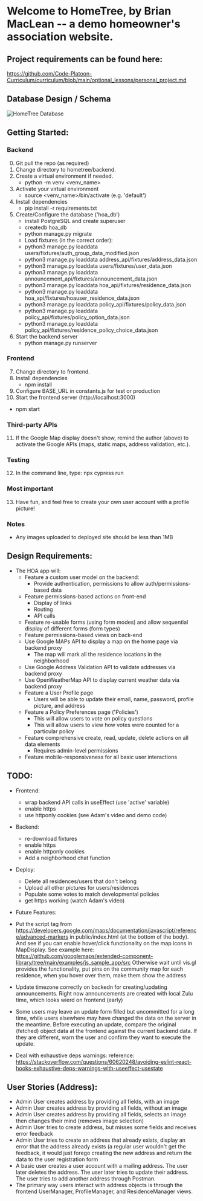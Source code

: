 # Welcome to HomeTree, by Brian MacLean -- a demo homeowner's association website.
## Project requirements can be found here:
https://github.com/Code-Platoon-Curriculum/curriculum/blob/main/optional_lessons/personal_project.md

## Database Design / Schema
![HomeTree Database](./images/schema.png)

## Getting Started:

### Backend
0. Git pull the repo (as required)
1. Change directory to hometree/backend.
2. Create a virtual environment if needed.
   * python -m venv <venv_name>
3. Activate your virtual environment
   * source <venv_name>/bin/activate (e.g. 'default')
4. Install dependencies
   * pip install -r requirements.txt
5. Create/Configure the database ('hoa_db')
   * install PostgreSQL and create superuser
   * createdb hoa_db
   * python manage.py migrate 
   * Load fixtures (in the correct order):
    * python3 manage.py loaddata users/fixtures/auth_group_data_modified.json
    * python3 manage.py loaddata address_api/fixtures/address_data.json
    * python3 manage.py loaddata users/fixtures/user_data.json
    * python3 manage.py loaddata announcement_api/fixtures/announcement_data.json
    * python3 manage.py loaddata hoa_api/fixtures/residence_data.json
    * python3 manage.py loaddata hoa_api/fixtures/hoauser_residence_data.json
    * python3 manage.py loaddata policy_api/fixtures/policy_data.json
    * python3 manage.py loaddata policy_api/fixtures/policy_option_data.json
    * python3 manage.py loaddata policy_api/fixtures/residence_policy_choice_data.json
6. Start the backend server
   * python manage.py runserver

### Frontend
7. Change directory to frontend.
8. Install dependencies
   * npm install
9. Configure BASE_URL in constants.js for test or production
10. Start the frontend server (http://localhost:3000)
   * npm start

### Third-party APIs
11. If the Google Map display doesn't show, remind the author (above) to activate the Google APIs (maps, static maps, address validation, etc.).

### Testing
12. In the command line, type:
npx cypress run

### Most important
13.  Have fun, and feel free to create your own user account with a profile picture!

### Notes
* Any images uploaded to deployed site should be less than 1MB


## Design Requirements:
* The HOA app will:
  * Feature a custom user model on the backend:
    - Provide authentication, permissions to allow auth/permissions-based data
  * Feature permissions-based actions on front-end
    - Display of links
    - Routing
    - API calls
  * Feature re-usable forms (using form modes) and allow sequential display of different forms (form types)
  * Feature permissions-based views on back-end
  * Use Google MAPs API to display a map on the home page via backend proxy
    - The map will mark all the residence locations in the neighborhood
  * Use Google Address Validation API to validate addresses via backend proxy
  * Use OpenWeatherMap API to display current weather data via backend proxy
  * Feature a User Profile page
    - Users will be able to update their email, name, password, profile picture, and address
  * Feature a Policy Preferences page ('Policies')
    - This will allow users to vote on policy questions
    - This will allow users to view how votes were counted for a particular policy
  * Feature comprehensive create, read, update, delete actions on all data elements
    - Requires admin-level permissions
  * Feature mobile-responsiveness for all basic user interactions



## TODO:
  * Frontend:
    - wrap backend API calls in useEffect (use 'active' variable)
    - enable https
    - use httponly cookies (see Adam's video and demo code)
            
  * Backend:
    - re-download fixtures
    - enable https
    - enable httponly cookies
    - Add a neighborhood chat function
  
  * Deploy:
    - Delete all residences/users that don't belong
    - Upload all other pictures for users/residences
    - Populate some votes to match developmental policies
    - get https working (watch Adam's video)

  * Future Features:
  - Put the script tag from https://developers.google.com/maps/documentation/javascript/reference/advanced-markers
      in public/index.html (at the bottom of the body). And see if you can enable hover/click functionality on the map icons
      in MapDisplay. See example here:
      https://github.com/googlemaps/extended-component-library/tree/main/examples/js_sample_app/src
      Otherwise wait until vis.gl provides the functionality, put pins on the community map for each 
    residence, when you hover over them, make them show the address

  - Update timezone correctly on backedn for creating/updating announcements.  Right now
    announcements are created with local Zulu time, which looks wierd on frontend (early)

  - Some users may leave an update form filled but uncommitted for a long time, while
    users elsewhere may have changed the data on the server in the meantime.  Before
    executing an update, compare the original (fetched) object data at the frontend
    against the current backend data.  If they are different, warn the user and confirm
    they want to execute the update.
  - Deal with exhaustive deps warnings:
    reference: https://stackoverflow.com/questions/60620248/avoiding-eslint-react-hooks-exhaustive-deps-warnings-with-useeffect-usestate


## User Stories (Address):
- Admin User creates address by providing all fields, with an image
- Admin User creates address by providing all fields, without an image
- Admin User creates address by providing all fields, selects an image then changes their mind (removes image selection)
- Admin User tries to create address, but misses some fields and receives error feedback
- Admin User tries to create an address that already exists, display an error that the address already exists (a regular user wouldn't get the feedback, it would just forego creating the new address and return the data to the user registration form
- A basic user creates a user account with a mailing address.  The user later deletes the address.
  The user later tries to update their address.  The user tries to add another address through Postman.
- The primary way users interact with address objects is through the frontend UserManager, ProfileManager, and ResidenceManager views.
